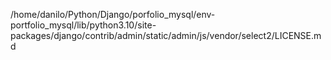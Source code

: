 /home/danilo/Python/Django/porfolio_mysql/env-portfolio_mysql/lib/python3.10/site-packages/django/contrib/admin/static/admin/js/vendor/select2/LICENSE.md